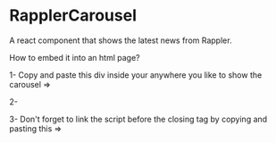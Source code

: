# RapplerCarousel

A react component that shows the latest news from Rappler.

How to embed it into an html page?

1- Copy and paste this div inside your <body> anywhere you like to show the carousel => <div id="rappler_carousel"></div>

2- 

3- Don't forget to link the script before the </body> closing tag by copying and pasting this => <script type="text/javascript" src="scripts/rappler-carousel.bundle.js"></script>
